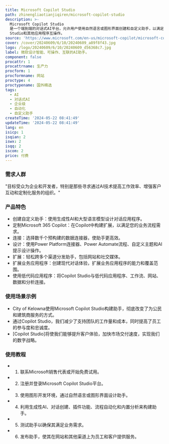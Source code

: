 ```yaml
---
title: Microsoft Copilot Studio
path: zhinengliaotianjiqiren/microsoft-copilot-studio
description: >-
  Microsoft Copilot Studio
  是一个端到端的对话式AI平台，允许用户使用自然语言或图形界面创建和自定义助手，以满足内部或外部场景的需求。它基于顶级对话AI技术构建，与Azure AI
  Studio和其他应用程序互操作。
source: 'https://www.microsoft.com/en-us/microsoft-copilot/microsoft-copilot-studio'
cover: /cover/20240609/6/10/20240609_a89f8f43.jpg
logo: /logo/20240609/6/10/20240609_d56368c7.jpg
label: 微软设计智能、可操作、互联的AI助手。
component: false
procattr: 1
procattrname: 生产力
procform: 1
procformname: 网站
proctype: 4
proctypename: 国外精选
tags:
  - AI
  - 对话式AI
  - 企业级
  - 自动化
  - 自定义助手
createTime: '2024-05-22 08:41:49'
updateTime: '2024-05-22 08:41:49'
lang: en
isicp: 1
isqian: 2
iswx: 2
isqq: 2
iscom: 2
price: 付费
---
```




### 需求人群
"目标受众为企业和开发者，特别是那些寻求通过AI技术提高工作效率、增强客户互动和定制化服务的组织。"

### 产品特色
* 创建自定义助手：使用生成性AI和大型语言模型设计对话应用程序。
* 定制Microsoft 365 Copilot：在Copilot中构建扩展，以满足您的业务流程需求。
* 连接：选择数千个预构建的数据连接器，使助手更高效。
* 设计：使用Power Platform连接器、Power Automate流程、自定义主题和AI提示设计操作。
* 扩展：轻松跨多个渠道分发助手，包括网站和社交媒体。
* 扩展业务应用程序：创建现代对话体验，扩展业务应用程序的能力和覆盖范围。
* 使用低代码应用程序：将Copilot Studio与低代码应用程序、工作流、网站、数据和分析连接。

### 使用场景示例
* City of Kelowna使用Microsoft Copilot Studio构建助手，彻底改变了为公民和建筑商服务的方式。
* 通过Copilot Studio，我们减少了支持团队的工作量和成本，同时提高了员工的参与度和忠诚度。
* [Copilot Studio]将使我们能够提升客户体验，加快市场交付速度，实现我们的数字战略。

### 使用教程
* 1. 联系Microsoft销售代表或开始免费试用。
* 2. 注册并登录Microsoft Copilot Studio平台。
* 3. 使用图形开发环境，通过自然语言或图形界面设计助手。
* 4. 利用生成性AI、对话创建、插件功能、流程自动化和内置分析来构建助手。
* 5. 测试助手以确保其满足业务需求。
* 6. 发布助手，使其在网站和其他渠道上为员工和客户提供服务。

  
